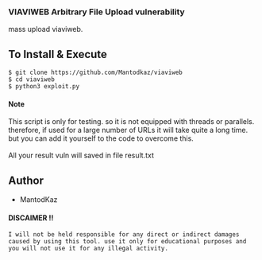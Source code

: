 ### VIAVIWEB Arbitrary File Upload vulnerability
mass upload viaviweb. <br>

## To Install & Execute
```
$ git clone https://github.com/Mantodkaz/viaviweb
$ cd viaviweb
$ python3 exploit.py
```
#### Note
This script is only for testing. so it is not equipped with threads or parallels.<br>therefore, if used for a large number of URLs it will take quite a long time.<br>but you can add it yourself to the code to overcome this.<br><br>
All your result vuln will saved in file result.txt



## Author
- MantodKaz

#### DISCAIMER !!
``I will not be held responsible for any direct or indirect damages caused by using this tool. use it only for educational purposes and you will not use it for any illegal activity.``

